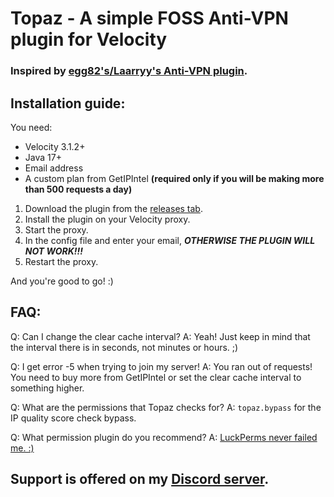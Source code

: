 # Topaz - A simple FOSS Anti-VPN plugin for Velocity
### Inspired by [egg82's/Laarryy's Anti-VPN plugin](https://github.com/Laarryy/Anti-VPN).

## Installation guide:
You need:
* Velocity 3.1.2+
* Java 17+
* Email address
* A custom plan from GetIPIntel **(required only if you will be making more than 500 requests a day)**

1. Download the plugin from the [releases tab](https://github.com/MrZomka/Topaz/releases).
1. Install the plugin on your Velocity proxy.
1. Start the proxy.
1. In the config file and enter your email, __***OTHERWISE THE PLUGIN WILL NOT WORK!!!***__
1. Restart the proxy.

And you're good to go! :)

## FAQ:
Q: Can I change the clear cache interval?
A: Yeah! Just keep in mind that the interval there is in seconds, not minutes or hours. ;)

Q: I get error -5 when trying to join my server!
A: You ran out of requests! You need to buy more from GetIPIntel or set the clear cache interval to something higher.

Q: What are the permissions that Topaz checks for?
A: `topaz.bypass` for the IP quality score check bypass.

Q: What permission plugin do you recommend?
A: [LuckPerms never failed me. :)](https://luckperms.net)

## Support is offered on my [Discord server](https://discord.gg/y3VdCeJaC2).